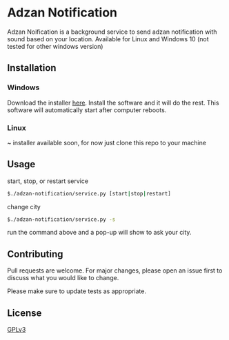 # Adzan Notification 

Adzan Noification is a background service to send adzan notification with sound based on your location. 
Available for Linux and Windows 10 (not tested for other windows version)

## Installation

### Windows
Download the installer [here](https://github.com/versa-syahptr/Adzan-Notification). Install the software and it will do the rest. 
This software will automatically start after computer reboots.

### Linux

~ installer available soon, for now just clone this repo to your machine


## Usage
start, stop, or restart service
```bash
$./adzan-notification/service.py [start|stop|restart]
```

change city
```bash
$./adzan-notification/service.py -s
```
run the command above and a pop-up will show to ask your city.

## Contributing
Pull requests are welcome. For major changes, please open an issue first to discuss what you would like to change.

Please make sure to update tests as appropriate.

## License
[GPLv3](https://choosealicense.com/licenses/mit/)
